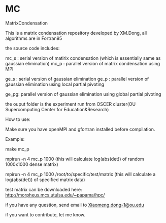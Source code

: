 # MC
MatrixCondensation

This is a matrix condensation repository developed by XM.Dong, all algorithms are in Fortran95

the source code includes:

mc_s : serial version of matirix condensation  (which is essentially same as gaussian elimination)
mc_p : parallel version of matrix condensation using MPI

ge_s : serial version of gaussian elimination
ge_p : parallel version of gaussian elimination using local partial pivoting 

ge_pg: parallel version of gaussian elimination using global partial pivoting


the ouput folder is the experiment run from OSCER cluster(OU Supercomputing Center for Education&Research)


How to use:

Make sure you have openMPI and gfortran installed before compilation.


Example:

make mc_p

mpirun -n 4 mc_p 1000     (this will calculate log(abs(det)) of random 1000x1000 dense matrix)

mpirun -n 4 mc_p 1000 /root/to/specific/test/matrix  (this will calculate a log(abs(det)) of specified matrix data)

test matrix can be downloaded here: http://morpheus.mcs.utulsa.edu/~papama/hpc/



if you have any question, send email to Xiaomeng.dong-1@ou.edu

if you want to contribute, let me know. 

